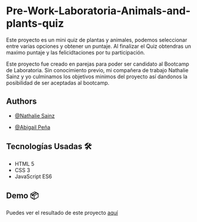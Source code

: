
# Pre-Work-Laboratoria-Animals-and-plants-quiz

Este proyecto es un mini quiz de plantas y animales, podemos seleccionar entre varias opciones y obtener un puntaje.
Al finalizar el Quiz obtendras un maximo puntaje y las felicidtaciones por tu participación.

Este proyecto fue creado en parejas para poder ser candidato al Bootcamp de Laboratoria.
Sin conocimiento previo, mi compañera de trabajo Nathalie Sainz y yo culminamos los objetivos minimos del proyecto
así dandonos la posibilidad de ser aceptadas al bootcamp.


## Authors

- [@Nathalie Sainz](https://github.com/nathaliesainz)

- [@Abigail Peña](https://github.com/PolarisSchulz)



## Tecnologías Usadas 🛠️

 - HTML 5
 - CSS 3
 - JavaScript ES6
 
 


## Demo 📦

Puedes ver el resultado de este proyecto  [aquí](https://polarisschulz.github.io/Pre-work-laboratoria-quiz/)
